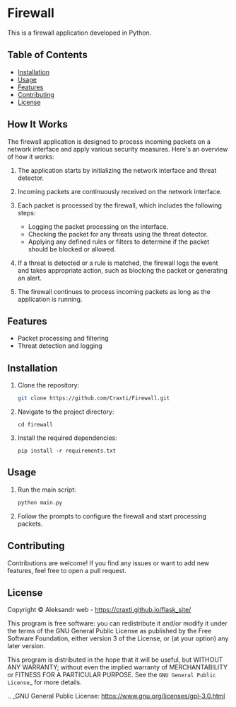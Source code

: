 # Firewall

This is a firewall application developed in Python.


## Table of Contents

- [Installation](#installation)
- [Usage](#usage)
- [Features](#features)
- [Contributing](#contributing)
- [License](#license)


## How It Works

The firewall application is designed to process incoming packets on a network interface and apply various security measures. Here's an overview of how it works:

1. The application starts by initializing the network interface and threat detector.

2. Incoming packets are continuously received on the network interface.

3. Each packet is processed by the firewall, which includes the following steps:
   - Logging the packet processing on the interface.
   - Checking the packet for any threats using the threat detector.
   - Applying any defined rules or filters to determine if the packet should be blocked or allowed.

4. If a threat is detected or a rule is matched, the firewall logs the event and takes appropriate action, such as blocking the packet or generating an alert.

5. The firewall continues to process incoming packets as long as the application is running.



## Features

- Packet processing and filtering
- Threat detection and logging

## Installation

1. Clone the repository:

   ```bash
   git clone https://github.com/Craxti/Firewall.git

2. Navigate to the project directory:

       cd firewall

3. Install the required dependencies:

       pip install -r requirements.txt

## Usage

1. Run the main script:

   ```bash
   python main.py

2. Follow the prompts to configure the firewall and start processing packets.

## Contributing

Contributions are welcome! If you find any issues or want to add new features, feel free to open a pull request.


## License

Copyright © Aleksandr
web - https://craxti.github.io/flask_site/

This program is free software: you can redistribute it and/or modify it under
the terms of the GNU General Public License as published by the Free Software
Foundation, either version 3 of the License, or (at your option) any later
version.

This program is distributed in the hope that it will be useful, but WITHOUT ANY
WARRANTY; without even the implied warranty of MERCHANTABILITY or FITNESS FOR A
PARTICULAR PURPOSE. See the `GNU General Public License`_ for more details.


.. _GNU General Public License: https://www.gnu.org/licenses/gpl-3.0.html

